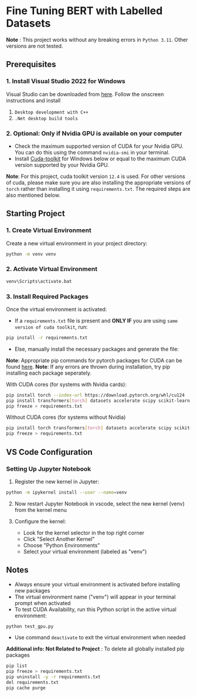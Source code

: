 # Fine Tuning BERT with Labelled Datasets

**Note** : This project works without any breaking errors in `Python 3.11`. Other versions are not tested.

## Prerequisites

### 1. Install Visual Studio 2022 for Windows

Visual Studio can be downloaded from [here](https://visualstudio.microsoft.com/downloads/). Follow the onscreen instructions and install

1. `Desktop development with C++`
2. `.Net desktop build tools`

### 2. Optional: Only if Nvidia GPU is available on your computer

- Check the maximum supported version of CUDA for your Nvidia GPU. You can do this using the command `nvidia-smi` in your terminal.
- Install [Cuda-toolkit](https://developer.nvidia.com/cuda-downloads) for Windows below or equal to the maximum CUDA version supported by your Nvidia GPU.

**Note**: For this project, cuda toolkit version `12.4` is used. For other versions of cuda, please make sure you are also installing the appropriate versions of `torch` rather than installing it using `requirements.txt`. The required steps are also mentioned below.

## Starting Project

### 1. Create Virtual Environment

Create a new virtual environment in your project directory:

```bash
python -m venv venv
```

### 2. Activate Virtual Environment

```bash
venv\Scripts\activate.bat
```

### 3. Install Required Packages

Once the virtual environment is activated:

- If a `requirements.txt` file is present and **ONLY IF** you are using `same version of cuda toolkit`, run:

```bash
pip install -r requirements.txt
```

- Else, manually install the necessary packages and generate the file:

**Note**: Appropriate pip commands for pytorch packages for CUDA can be found [here](https://pytorch.org/get-started/locally/).
**Note**: If any errors are thrown during installation, try pip installing each package seperately.

With CUDA cores (for systems with Nvidia cards):

```bash
pip install torch --index-url https://download.pytorch.org/whl/cu124
pip install transformers[torch] datasets accelerate scipy scikit-learn pandas numpy flask ipykernel jupyter
pip freeze > requirements.txt
```

Without CUDA cores (for systems without Nvidia)

```bash
pip install torch transformers[torch] datasets accelerate scipy scikit-learn pandas numpy matplotlib seaborn flask ipykernel jupyter
pip freeze > requirements.txt
```

## VS Code Configuration

### Setting Up Jupyter Notebook

1. Register the new kernel in Jupyter:

```bash
python -m ipykernel install --user --name=venv
```

2. Now restart Jupyter Notebook in vscode, select the new kernel (venv) from the kernel menu

3. Configure the kernel:
   - Look for the kernel selector in the top right corner
   - Click "Select Another Kernel"
   - Choose "Python Environments"
   - Select your virtual environment (labeled as "venv")

## Notes

- Always ensure your virtual environment is activated before installing new packages
- The virtual environment name ("venv") will appear in your terminal prompt when activated
- To test CUDA Availability, run this Python script in the active virtual environment:

```bash
python test_gpu.py
```

- Use command `deactivate` to exit the virtual environment when needed

**Additional info: Not Related to Project** : To delete all globally installed pip packages

```bash
pip list
pip freeze > requirements.txt
pip uninstall -y -r requirements.txt
del requirements.txt
pip cache purge
```
